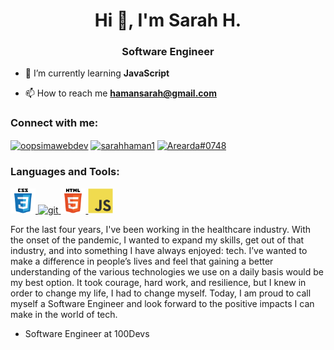 <h1 align="center">Hi 👋, I'm Sarah H.</h1>
<h3 align="center">Software Engineer</h3>

- 🌱 I’m currently learning **JavaScript**

- 📫 How to reach me **hamansarah@gmail.com**

<h3 align="left">Connect with me:</h3>
<p align="left">
<a href="https://twitter.com/oopsimawebdev" target="blank"><img align="center" src="https://raw.githubusercontent.com/rahuldkjain/github-profile-readme-generator/master/src/images/icons/Social/twitter.svg" alt="oopsimawebdev" height="30" width="40" /></a>
<a href="https://linkedin.com/in/sarahhaman1" target="blank"><img align="center" src="https://raw.githubusercontent.com/rahuldkjain/github-profile-readme-generator/master/src/images/icons/Social/linked-in-alt.svg" alt="sarahhaman1" height="30" width="40" /></a>
<a href="https://discord.gg/Arearda#0748" target="blank"><img align="center" src="https://raw.githubusercontent.com/rahuldkjain/github-profile-readme-generator/master/src/images/icons/Social/discord.svg" alt="Arearda#0748" height="30" width="40" /></a>
</p>

<h3 align="left">Languages and Tools:</h3>
<p align="left"> <a href="https://www.w3schools.com/css/" target="_blank" rel="noreferrer"> <img src="https://raw.githubusercontent.com/devicons/devicon/master/icons/css3/css3-original-wordmark.svg" alt="css3" width="40" height="40"/> </a> <a href="https://git-scm.com/" target="_blank" rel="noreferrer"> <img src="https://www.vectorlogo.zone/logos/git-scm/git-scm-icon.svg" alt="git" width="40" height="40"/> </a> <a href="https://www.w3.org/html/" target="_blank" rel="noreferrer"> <img src="https://raw.githubusercontent.com/devicons/devicon/master/icons/html5/html5-original-wordmark.svg" alt="html5" width="40" height="40"/> </a> <a href="https://developer.mozilla.org/en-US/docs/Web/JavaScript" target="_blank" rel="noreferrer"> <img src="https://raw.githubusercontent.com/devicons/devicon/master/icons/javascript/javascript-original.svg" alt="javascript" width="40" height="40"/> </a> </p>
 
For the last four years, I've been working in the healthcare industry. With the onset of the pandemic, I wanted to expand my skills, get out of that industry, and into something I have always enjoyed: tech. I’ve wanted to make a difference in people’s lives and feel that gaining a better understanding of the various technologies we use on a daily basis would be my best option. It took courage, hard work, and resilience, but I knew in order to change my life, I had to change myself.  Today, I am proud to call myself a Software Engineer and look forward to the positive impacts I can make in the world of tech. 

- Software Engineer at 100Devs

<!---
Arearda/Arearda is a ✨ special ✨ repository because its `README.md` (this file) appears on your GitHub profile.
You can click the Preview link to take a look at your changes.
--->
